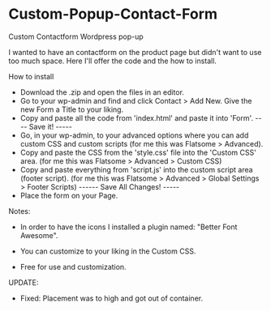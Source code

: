 # Custom-Popup-Contact-Form
Custom Contactform Wordpress pop-up



I wanted to have an contactform on the product page but didn't want to use too much space. Here I'll offer the code and the how to install.

How to install

- Download the .zip and open the files in an editor.
- Go to your wp-admin and find and click Contact > Add New. Give the new Form a Title to your liking.
- Copy and paste all the code from 'index.html' and paste it into 'Form'. ---- Save it! -----
- Go, in your wp-admin, to your advanced options where you can add custom CSS and custom scripts (for me this was Flatsome > Advanced).
- Copy and paste the CSS from the 'style.css' file into the 'Custom CSS' area. (for me this was Flatsome > Advanced > Custom CSS)
- Copy and paste everything from 'script.js' into the custom script area (footer script). (for me this was Flatsome > Advanced > Global Settings > Footer Scripts) ------ Save All Changes! -----
- Place the form on your Page.

Notes:
- In order to have the icons I installed a plugin named: "Better Font Awesome".

- You can customize to your liking in the Custom CSS.
- Free for use and customization.

UPDATE:
- Fixed: Placement was to high and got out of container.
